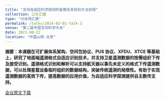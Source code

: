 ```yaml
---
title: "支持自适应科学探测的星载任务规划方法初探"
collection: 口头汇报
type: "分会场汇报"
permalink: /talks/2014-03-01-talk-3
venue: "第二届中国空间科学大会"
date: 2021-08-22
location: "中国山西·太原"
---
```

**摘要：本课题在可扩展体系架构、空间包协议、PUS 协议、XFDU、XTCE 等基础上，研究了地面端遥测格式自适应识别技术，并支持卫星遥测数据的按需组织下传及接受识别。遥测格式识别和解析可以支持航天器以事先未定义的格式下传遥测数据，可以处理星载设备临时组织的数据结构，突破传统遥测的局限性。有助于实现遥测数据的高效下传，提高数据的应用价值，为自适应科学探测提供自主数传支持。**


[会议原文下载](http://kfzjw008.github.io/files/202111.pdf)